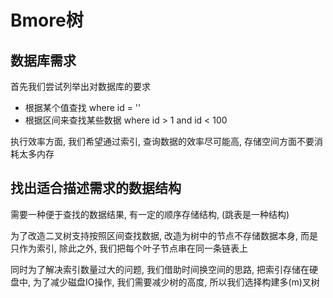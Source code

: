 # Bmore树

## 数据库需求
首先我们尝试列举出对数据库的要求
* 根据某个值查找 where id = ''
* 根据区间来查找某些数据 where id > 1 and id < 100

执行效率方面, 我们希望通过索引, 查询数据的效率尽可能高, 存储空间方面不要消耗太多内存

## 找出适合描述需求的数据结构

需要一种便于查找的数据结果, 有一定的顺序存储结构, (跳表是一种结构)

为了改造二叉树支持按照区间查找数据, 改造为树中的节点不存储数据本身, 而是只作为索引, 除此之外, 我们把每个叶子节点串在同一条链表上

同时为了解决索引数量过大的问题, 我们借助时间换空间的思路, 把索引存储在硬盘中, 为了减少磁盘IO操作, 我们需要减少树的高度, 所以我们选择构建多(m)叉树
